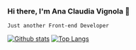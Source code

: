 ### Hi there, I'm Ana Claudia Vignola 👋

```Just another Front-end Developer```

[![Github stats](https://github-readme-stats.vercel.app/api?username=anacvignola&theme=material-palenight&show_icons=true)](https://github.com/anacvignola/github-readme-stats)  [![Top Langs](https://github-readme-stats.vercel.app/api/top-langs/?username=anacvignola&theme=material-palenight&layout=compact)](https://github.com/anacvignola/github-readme-stats)
